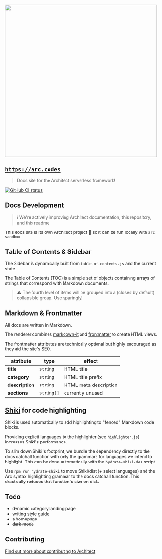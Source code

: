 [<img src="https://s3-us-west-2.amazonaws.com/arc.codes/architect-logo-500b@2x.png" width=500>](https://www.npmjs.com/package/@architect/architect)

## [`https://arc.codes`](https://arc.codes)

> Docs site for the Architect serverless framework!

[![GitHub CI status](https://github.com/architect/arc.codes/workflows/Node%20CI/badge.svg)](https://github.com/architect/arc.codes/actions?query=workflow%3A%22Node+CI%22)

## Docs Development

> ℹ️ We're actively improving Architect documentation, this repository, and this readme

This docs site is its own Architect project 🎉 so it can be run locally with `arc sandbox`

## Table of Contents & Sidebar

The Sidebar is dynamically built from `table-of-contents.js` and the current state.

The Table of Contents (TOC) is a simple set of objects containing arrays of strings that correspond with Markdown documents.

> ⚠️ The fourth level of items will be grouped into a (closed by default) collapsible group. Use sparingly!

## Markdown & Frontmatter

All docs are written in Markdown.

The renderer combines [markdown-it](https://www.npmjs.com/package/markdown-it) and [frontmatter](https://www.npmjs.com/package/markdown-it-front-matter) to create HTML views.

The frontmatter attributes are technically optional but highly encouraged as they aid the site's SEO.

| attribute       | type       | effect                |
|-----------------|------------|-----------------------|
| **title**       | `string`   | HTML title            |
| **category**    | `string`   | HTML title prefix     |
| **description** | `string`   | HTML meta description |
| **sections**    | `string[]` | currently unused      |

## [Shiki](https://github.com/shikijs/shiki) for code highlighting

[Shiki](https://github.com/shikijs/shiki) is used automatically to add highlighting to "fenced" Markdown code blocks.

Providing explicit languages to the highlighter (see `highlighter.js`) increases Shiki's performance.

To slim down Shiki's footprint, we bundle the dependency directly to the docs catchall function with only the grammars for languages we intend to highlight. This can be done automatically with the `hydrate-shiki-des` script.

Use `npm run hydrate-shiki` to move Shiki/dist (+ select languages) and the Arc syntax highlighting grammar to the docs catchall function. This drastically reduces that function's size on disk.

## Todo

* dynamic category landing page
* writing style guide
* a homepage
* ~~dark mode~~

## Contributing
[Find out more about contributing to Architect](https://arc.codes/docs/en/about/contribute)
